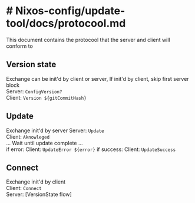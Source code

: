 # # Nixos-config/update-tool/docs/protocool.md

This document contains the protocool that the server and client will conform to

## Version state
Exchange can be init'd by client or server, If init'd by client, skip first server block  
Server: `ConfigVersion?`  
Client: `Version ${gitCommitHash}`

## Update
Exchange init'd by server
Server: `Update`  
Client: `Aknowleged`  
... Wait until update complete ...  
if error:
Client: `UpdateError ${error}`
if success:
Client: `UpdateSuccess`

## Connect
Exchange init'd by client   
Client: `Connect`  
Server: [VersionState flow]

